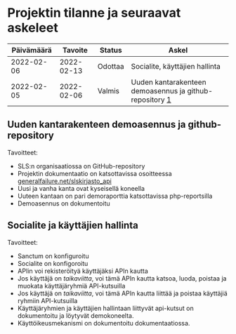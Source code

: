 # Projektin tilanne ja seuraavat askeleet

| Päivämäärä | Tavoite | Status | Askel |
|------------|---------|-------|--------|
| 2022-02-06 | 2022-02-13 | Odottaa | Socialite, käyttäjien hallinta |
| 2022-02-05 | 2022-02-06 | Valmis | Uuden kantarakenteen demoasennus ja github-repository [1](#uuden-kantarakenteen-demoasennus-ja-github-repository) |


## Uuden kantarakenteen demoasennus ja github-repository

Tavoitteet:
* SLS:n organisaatiossa on GitHub-repository
* Projektin dokumentaatio on katsottavissa osoitteessa [generalfailure.net/slskirjasto_api](http://generalfailure.net/slskirjasto_api)
* Uusi ja vanha kanta ovat kyseisellä koneella
* Uuteen kantaan on pari demoraporttia katsottavissa php-reportsilla
* Demoasennus on dokumentoitu
 
## Socialite ja käyttäjien hallinta

Tavoitteet:
* Sanctum on konfiguroitu 
* Socialite on konfigoroitu
* APIin voi rekisteröityä käyttäjäksi APIn kautta
* Jos käyttäjä on _taikaviitta_, voi tämä APIn kautta katsoa, luoda, poistaa ja muokata käyttäjäryhmiä API-kutsuilla
* Jos käyttäjä on _taikaviitta_, voi tämä APIn kautta liittää ja poistaa käyttäjiä ryhmiin API-kutsuilla
* Käyttäjäryhmien ja käyttäjien hallintaan liittyvät api-kutsut on dokumentoitu ja löytyvät demokoneelta.
* Käyttöikeusmekanismi on dokumentoitu dokumentaatiossa.

